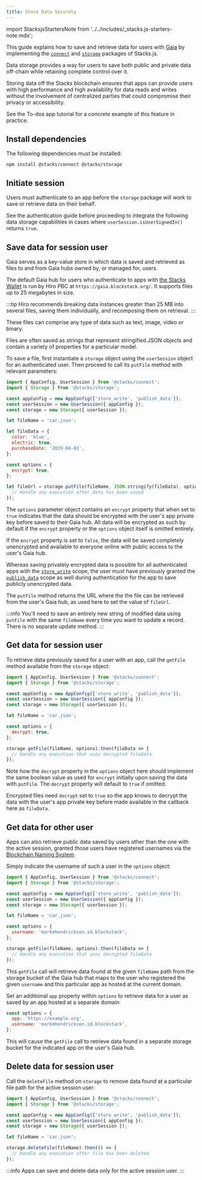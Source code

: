 ```yaml
---
title: Store Data Securely
---
```


import StacksjsStartersNote from '../../includes/\_stacks.js-starters-note.mdx';

<StacksjsStartersNote/>

This guide explains how to save and retrieve data for users with [Gaia](https://docs.stacks.co/stacks-in-depth/gaia) by implementing the [`connect`](https://github.com/hirosystems/connect/) and [`storage`](https://stacks.js.org/modules/storage.html) packages of Stacks.js.

Data storage provides a way for users to save both public and private data off-chain while retaining complete control over it.

Storing data off the Stacks blockchain ensures that apps can provide users with high performance and high availability for data reads and writes without the involvement of centralized parties that could compromise their privacy or accessibility.

See the To-dos app tutorial for a concrete example of this feature in practice.

## Install dependencies

The following dependencies must be installed:

```
npm install @stacks/connect @stacks/storage
```

## Initiate session

Users must authenticate to an app before the `storage` package will work to save or retrieve data on their behalf.

See the authentication guide before proceeding to integrate the following data storage capabilities in cases where `userSession.isUserSignedIn()` returns `true`.

## Save data for session user

Gaia serves as a key-value store in which data is saved and retrieved as files to and from Gaia hubs owned by, or managed for, users.

The default Gaia hub for users who authenticate to apps with [the Stacks Wallet](https://www.hiro.so/wallet/install-web) is run by Hiro PBC at `https://gaia.blockstack.org/`. It supports files up to 25 megabytes in size.

:::tip
Hiro recommends breaking data instances greater than 25 MB into several files, saving them individually, and recomposing them on retrieval.
:::

These files can comprise any type of data such as text, image, video or binary.

Files are often saved as strings that represent stringified JSON objects and contain a variety of properties for a particular model.

To save a file, first instantiate a `storage` object using the `userSession` object for an authenticated user. Then proceed to call its `putFile` method with relevant parameters:

```js
import { AppConfig, UserSession } from '@stacks/connect';
import { Storage } from '@stacks/storage';

const appConfig = new AppConfig(['store_write', 'publish_data']);
const userSession = new UserSession({ appConfig });
const storage = new Storage({ userSession });

let fileName = 'car.json';

let fileData = {
  color: 'blue',
  electric: true,
  purchaseDate: '2019-04-03',
};

const options = {
  encrypt: true,
};

let fileUrl = storage.putFile(fileName, JSON.stringify(fileData), options).then(() => {
  // Handle any execution after data has been saved
});
```

The `options` parameter object contains an `encrypt` property that when set to `true` indicates that the data should be encrypted with the user's app private key before saved to their Gaia hub. All data will be encrypted as such by default if the `encrypt` property or the `options` object itself is omitted entirely.

If the `encrypt` property is set to `false`, the data will be saved completely unencrypted and available to everyone online with public access to the user's Gaia hub.

Whereas saving privately encrypted data is possible for all authenticated apps with the [`store_write`](https://stacks.js.org/enums/auth.AuthScope.html#store_write) scope, the user must have previously granted the [`publish_data`](https://stacks.js.org/enums/auth.AuthScope.html#publish_data) scope as well during authentication for the app to save publicly unencrypted data.

The `putFile` method returns the URL where the the file can be retrieved from the user's Gaia hub, as used here to set the value of `fileUrl`.

:::info
You'll need to save an entirely new string of modified data using `putFile` with the same `fileName` every time you want to update a record. There is no separate update method.
:::

## Get data for session user

To retrieve data previously saved for a user with an app, call the `getFile` method available from the `storage` object:

```js
import { AppConfig, UserSession } from '@stacks/connect';
import { Storage } from '@stacks/storage';

const appConfig = new AppConfig(['store_write', 'publish_data']);
const userSession = new UserSession({ appConfig });
const storage = new Storage({ userSession });

let fileName = 'car.json';

const options = {
  decrypt: true,
};

storage.getFile(fileName, options).then(fileData => {
  // Handle any execution that uses decrypted fileData
});
```

Note how the `decrypt` property in the `options` object here should implement the same boolean value as used for `encrypt` initially upon saving the data with `putFile`. The `decrypt` property will default to `true` if omitted.

Encrypted files need `decrypt` set to `true` so the app knows to decrypt the data with the user's app private key before made available in the callback here as `fileData`.

## Get data for other user

Apps can also retrieve public data saved by users other than the one with the active session, granted those users have registered usernames via the [Blockchain Naming System](https://docs.stacks.co/build-apps/references/bns).

Simply indicate the username of such a user in the `options` object:

```js
import { AppConfig, UserSession } from '@stacks/connect';
import { Storage } from '@stacks/storage';

const appConfig = new AppConfig(['store_write', 'publish_data']);
const userSession = new UserSession({ appConfig });
const storage = new Storage({ userSession });

let fileName = 'car.json';

const options = {
  username: 'markmhendrickson.id.blockstack',
};

storage.getFile(fileName, options).then(fileData => {
  // Handle any execution that uses decrypted fileData
});
```

This `getFile` call will retrieve data found at the given `fileName` path from the storage bucket of the Gaia hub that maps to the user who registered the given `username` and this particular app as hosted at the current domain.

Set an additional `app` property within `options` to retrieve data for a user as saved by an app hosted at a separate domain:

```js
const options = {
  app: 'https://example.org',
  username: 'markmhendrickson.id.blockstack',
};
```

This will cause the `getFile` call to retrieve data found in a separate storage bucket for the indicated app on the user's Gaia hub.

## Delete data for session user

Call the `deleteFile` method on `storage` to remove data found at a particular file path for the active session user:

```js
import { AppConfig, UserSession } from '@stacks/connect';
import { Storage } from '@stacks/storage';

const appConfig = new AppConfig(['store_write', 'publish_data']);
const userSession = new UserSession({ appConfig });
const storage = new Storage({ userSession });

let fileName = 'car.json';

storage.deleteFile(fileName).then(() => {
  // Handle any execution after file has been deleted
});
```

:::info
Apps can save and delete data only for the active session user.
:::
